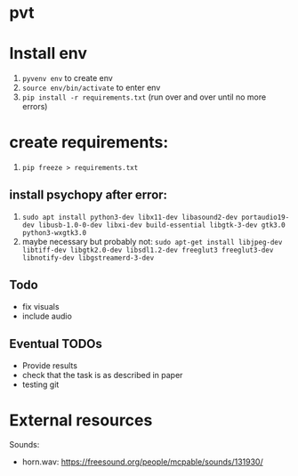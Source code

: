 # pvt

# Install env

1. `pyvenv env` to create env
2. `source env/bin/activate` to enter env
3. `pip install -r requirements.txt` (run over and over until no more errors)

# create requirements:

1. `pip freeze > requirements.txt`

## install psychopy after error:

1. `sudo apt install python3-dev libx11-dev libasound2-dev portaudio19-dev libusb-1.0-0-dev libxi-dev build-essential libgtk-3-dev gtk3.0 python3-wxgtk3.0`
2. maybe necessary but probably not: `sudo apt-get install libjpeg-dev libtiff-dev libgtk2.0-dev libsdl1.2-dev freeglut3 freeglut3-dev libnotify-dev libgstreamerd-3-dev`

## Todo

- fix visuals
- include audio

## Eventual TODOs

- Provide results
- check that the task is as described in paper
- testing git

# External resources

Sounds:

- horn.wav: https://freesound.org/people/mcpable/sounds/131930/
